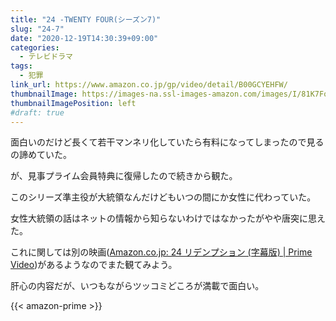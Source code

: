 ```yaml
---
title: "24 -TWENTY FOUR(シーズン7)"
slug: "24-7"
date: "2020-12-19T14:30:39+09:00"
categories:
  - テレビドラマ
tags:
  - 犯罪
link_url: https://www.amazon.co.jp/gp/video/detail/B00GCYEHFW/
thumbnailImage: https://images-na.ssl-images-amazon.com/images/I/81K7FoUjrCL._SX300_.jpg
thumbnailImagePosition: left
#draft: true
---
```

面白いのだけど長くて若干マンネリ化していたら有料になってしまったので見るの諦めていた。

が、見事プライム会員特典に復帰したので続きから観た。
<!--more-->
このシリーズ準主役が大統領なんだけどもいつの間にか女性に代わっていた。

女性大統領の話はネットの情報から知らないわけではなかったがやや唐突に思えた。

これに関しては別の映画([Amazon\.co\.jp: 24 リデンプション \(字幕版\) \| Prime Video](https://www.amazon.co.jp/gp/video/detail/B00UR7WBPS/))があるようなのでまた観てみよう。

肝心の内容だが、いつもながらツッコミどころが満載で面白い。

{{< amazon-prime >}}
